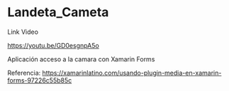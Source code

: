 # Landeta_Cameta

Link Video

https://youtu.be/GD0esgnpA5o

Aplicación acceso a la camara con Xamarin Forms

Referencia: https://xamarinlatino.com/usando-plugin-media-en-xamarin-forms-97226c55b85c
